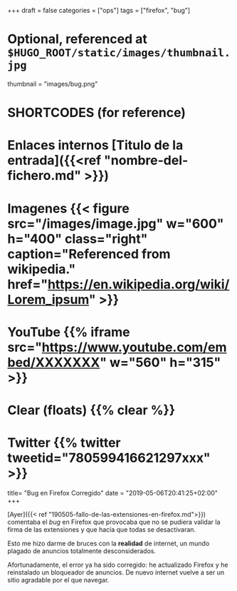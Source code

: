 +++
draft = false
categories = ["ops"]
tags = ["firefox", "bug"]

# Optional, referenced at `$HUGO_ROOT/static/images/thumbnail.jpg`
thumbnail = "images/bug.png"

# SHORTCODES (for reference)

# Enlaces internos [Titulo de la entrada]({{<ref "nombre-del-fichero.md" >}})

# Imagenes {{< figure src="/images/image.jpg" w="600" h="400" class="right" caption="Referenced from wikipedia." href="https://en.wikipedia.org/wiki/Lorem_ipsum" >}}
# YouTube {{% iframe src="https://www.youtube.com/embed/XXXXXXX" w="560" h="315" >}}
# Clear (floats) {{% clear %}}
# Twitter {{% twitter tweetid="780599416621297xxx" >}}

title=  "Bug en Firefox Corregido"
date = "2019-05-06T20:41:25+02:00"
+++

[Ayer]({{< ref "190505-fallo-de-las-extensiones-en-firefox.md">}}) comentaba el _bug_ en Firefox que provocaba que no se pudiera validar la firma de las extensiones y que hacía que todas se desactivaran.

Esto me hizo darme de bruces con la **realidad** de internet, un mundo plagado de anuncios totalmente desconsiderados.

<!--more-->

Afortunadamente, el error ya ha sido corregido: he actualizado Firefox y he reinstalado un bloqueador de anuncios.
De nuevo internet vuelve a ser un sitio agradable por el que navegar.

